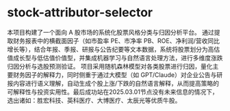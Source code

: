 # stock-attributor-selector
本项目构建了一个面向 A 股市场的系统化股票风格分类与归因分析平台。 通过提取财务报表中的横截面因子（如市盈率 PE、市净率 PB、ROE、净利润/营收同比增长等），结合年报、季报、研报与公告纪要等文本数据，系统将股票划分为高估值成长型与低估值价值型，并集成机器学习与自然语言处理方法，进行多维度涨跌归因分析与选股预测验证。  项目采用随机森林模型对各类股票进行归因，量化主要财务因子的解释力，同时侧重于通过大模型（如 GPT/Claude）对企业公告与研报内容进行语义理解，自动生成个股上涨/下跌的自然语言解释，从而提高策略的可解释性与投资实用性。最后成功站在2025.03.01节点没有未来信息的情况下，选出诸如：胜宏科技、英科医疗、大博医疗、太辰光等优质牛股。
